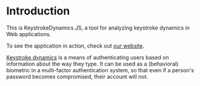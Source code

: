 Introduction
===============

This is KeystrokeDynamics.JS, a tool for analyzing keystroke dynamics in Web applications.

To see the application in action, check out [our website](http://www.tylerayoung.com/keystroke/).

[Keystroke dynamics](http://en.wikipedia.org/wiki/Keystroke_dynamics) is a means of authenticating users based on information about the way they type. It can be used as a (behavioral) biometric in a multi-factor authentication system, so that even if a person's password becomes compromised, their account will not.
